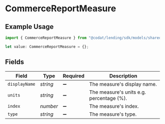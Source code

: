 # CommerceReportMeasure

## Example Usage

```typescript
import { CommerceReportMeasure } from "@codat/lending/sdk/models/shared";

let value: CommerceReportMeasure = {};
```

## Fields

| Field                                    | Type                                     | Required                                 | Description                              |
| ---------------------------------------- | ---------------------------------------- | ---------------------------------------- | ---------------------------------------- |
| `displayName`                            | *string*                                 | :heavy_minus_sign:                       | The measure's display name.              |
| `units`                                  | *string*                                 | :heavy_minus_sign:                       | The measure's units e.g. percentage (%). |
| `index`                                  | *number*                                 | :heavy_minus_sign:                       | The measure's index.                     |
| `type`                                   | *string*                                 | :heavy_minus_sign:                       | The measure's type.                      |